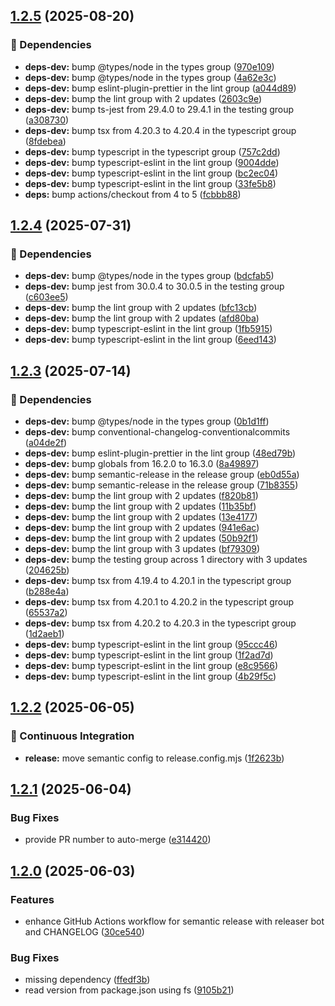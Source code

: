 ## [1.2.5](https://github.com/wobondar/idl-filter/compare/v1.2.4...v1.2.5) (2025-08-20)

### 🧹 Dependencies

* **deps-dev:** bump @types/node in the types group ([970e109](https://github.com/wobondar/idl-filter/commit/970e109cb5c3a0eecd8f15740b2f9e04c6f4d34d))
* **deps-dev:** bump @types/node in the types group ([4a62e3c](https://github.com/wobondar/idl-filter/commit/4a62e3c90c7c3b4087cc01b7d8bfa0caeeed2dac))
* **deps-dev:** bump eslint-plugin-prettier in the lint group ([a044d89](https://github.com/wobondar/idl-filter/commit/a044d899ad569e03fbb90e78d53da65b3e0b4fa5))
* **deps-dev:** bump the lint group with 2 updates ([2603c9e](https://github.com/wobondar/idl-filter/commit/2603c9ed0815eee050538c0f66cbf8632ad0df01))
* **deps-dev:** bump ts-jest from 29.4.0 to 29.4.1 in the testing group ([a308730](https://github.com/wobondar/idl-filter/commit/a3087308639f3dbc9faf1c859132a76a91f14a77))
* **deps-dev:** bump tsx from 4.20.3 to 4.20.4 in the typescript group ([8fdebea](https://github.com/wobondar/idl-filter/commit/8fdebea7ceb734f6e2328406d7b9b7f0ea9c1f01))
* **deps-dev:** bump typescript in the typescript group ([757c2dd](https://github.com/wobondar/idl-filter/commit/757c2dd95af7c707da57ceebc9695de2673c9976))
* **deps-dev:** bump typescript-eslint in the lint group ([9004dde](https://github.com/wobondar/idl-filter/commit/9004dde572a0bf887d39555b8fa62836cd9b7eea))
* **deps-dev:** bump typescript-eslint in the lint group ([bc2ec04](https://github.com/wobondar/idl-filter/commit/bc2ec043daa9f7d5e3d07b21e764ea3d25797c61))
* **deps-dev:** bump typescript-eslint in the lint group ([33fe5b8](https://github.com/wobondar/idl-filter/commit/33fe5b8bebb31cc75d7b44d6a77b056616320132))
* **deps:** bump actions/checkout from 4 to 5 ([fcbbb88](https://github.com/wobondar/idl-filter/commit/fcbbb888e1f8a30a9a1caceac4ffff35c71420fc))

## [1.2.4](https://github.com/wobondar/idl-filter/compare/v1.2.3...v1.2.4) (2025-07-31)

### 🧹 Dependencies

* **deps-dev:** bump @types/node in the types group ([bdcfab5](https://github.com/wobondar/idl-filter/commit/bdcfab515b83ca777f55d2ba65cfb3747c0247ae))
* **deps-dev:** bump jest from 30.0.4 to 30.0.5 in the testing group ([c603ee5](https://github.com/wobondar/idl-filter/commit/c603ee569a03aa016fc2addd58a42d6f5db13721))
* **deps-dev:** bump the lint group with 2 updates ([bfc13cb](https://github.com/wobondar/idl-filter/commit/bfc13cb244b10318f1a4a4a9d65240021ccb2a60))
* **deps-dev:** bump the lint group with 2 updates ([afd80ba](https://github.com/wobondar/idl-filter/commit/afd80ba8c60d0fb206f21fa233ebeceeb534069a))
* **deps-dev:** bump typescript-eslint in the lint group ([1fb5915](https://github.com/wobondar/idl-filter/commit/1fb5915decf0b79c5d7e4e5d2e73b86e3b7a51eb))
* **deps-dev:** bump typescript-eslint in the lint group ([6eed143](https://github.com/wobondar/idl-filter/commit/6eed1439f61a29de393ab1c10dff45839b90e400))

## [1.2.3](https://github.com/wobondar/idl-filter/compare/v1.2.2...v1.2.3) (2025-07-14)

### 🧹 Dependencies

* **deps-dev:** bump @types/node in the types group ([0b1d1ff](https://github.com/wobondar/idl-filter/commit/0b1d1ff7182fe24d94680833f559287fa349f4fb))
* **deps-dev:** bump conventional-changelog-conventionalcommits ([a04de2f](https://github.com/wobondar/idl-filter/commit/a04de2f94b7c314ee704fd344357d7066fc60a28))
* **deps-dev:** bump eslint-plugin-prettier in the lint group ([48ed79b](https://github.com/wobondar/idl-filter/commit/48ed79b3b6c6ff8d37726fa209355c3979e1e039))
* **deps-dev:** bump globals from 16.2.0 to 16.3.0 ([8a49897](https://github.com/wobondar/idl-filter/commit/8a4989773cd9276a6187f5085209e94d3cec4411))
* **deps-dev:** bump semantic-release in the release group ([eb0d55a](https://github.com/wobondar/idl-filter/commit/eb0d55a68a6363522999d72ab2119a5bd2b00ded))
* **deps-dev:** bump semantic-release in the release group ([71b8355](https://github.com/wobondar/idl-filter/commit/71b83551dfb0031c0195ec80aff3576dc984d712))
* **deps-dev:** bump the lint group with 2 updates ([f820b81](https://github.com/wobondar/idl-filter/commit/f820b810612ea01df01b670a34a1bb3a53f961f7))
* **deps-dev:** bump the lint group with 2 updates ([11b35bf](https://github.com/wobondar/idl-filter/commit/11b35bf1838e81f4f2b8299eba0bf6cc63283e06))
* **deps-dev:** bump the lint group with 2 updates ([13e4177](https://github.com/wobondar/idl-filter/commit/13e417778e50dd2622bb453f9a6b1ebe1a838da6))
* **deps-dev:** bump the lint group with 2 updates ([941e6ac](https://github.com/wobondar/idl-filter/commit/941e6ac26e4e62b2678ca9a0d519d72a161f42f9))
* **deps-dev:** bump the lint group with 2 updates ([50b92f1](https://github.com/wobondar/idl-filter/commit/50b92f194f9dabf050ca19ebbb0c55b7f6295777))
* **deps-dev:** bump the lint group with 3 updates ([bf79309](https://github.com/wobondar/idl-filter/commit/bf7930917df6cfd2d152f54cf8b4014d7ab5d9c3))
* **deps-dev:** bump the testing group across 1 directory with 3 updates ([204625b](https://github.com/wobondar/idl-filter/commit/204625b5c10bfe3f9caeb808a2f8e4da15fd5432))
* **deps-dev:** bump tsx from 4.19.4 to 4.20.1 in the typescript group ([b288e4a](https://github.com/wobondar/idl-filter/commit/b288e4a60ed9b2bf287e503dd02ba0be4475df79))
* **deps-dev:** bump tsx from 4.20.1 to 4.20.2 in the typescript group ([65537a2](https://github.com/wobondar/idl-filter/commit/65537a2168082fda398d57c54609f9b6a8ae458d))
* **deps-dev:** bump tsx from 4.20.2 to 4.20.3 in the typescript group ([1d2aeb1](https://github.com/wobondar/idl-filter/commit/1d2aeb1e0d6ecb9247037adb98f16eec256abb4c))
* **deps-dev:** bump typescript-eslint in the lint group ([95ccc46](https://github.com/wobondar/idl-filter/commit/95ccc46c3af5f3884d6fcf3a23d412936ab35ddb))
* **deps-dev:** bump typescript-eslint in the lint group ([1f2ad7d](https://github.com/wobondar/idl-filter/commit/1f2ad7dc0161324736b272b7c26489dfc1cdf1de))
* **deps-dev:** bump typescript-eslint in the lint group ([e8c9566](https://github.com/wobondar/idl-filter/commit/e8c95664611df8c721d3f117704851c2d1a1761e))
* **deps-dev:** bump typescript-eslint in the lint group ([4b29f5c](https://github.com/wobondar/idl-filter/commit/4b29f5cd324a18d8c9c178a38ea37dab654025f5))

## [1.2.2](https://github.com/wobondar/idl-filter/compare/v1.2.1...v1.2.2) (2025-06-05)

### 🤖 Continuous Integration

* **release:** move semantic config to release.config.mjs ([1f2623b](https://github.com/wobondar/idl-filter/commit/1f2623b05ba8e8c4c1943d384325ee828e19f7b1))

## [1.2.1](https://github.com/wobondar/idl-filter/compare/v1.2.0...v1.2.1) (2025-06-04)

### Bug Fixes

* provide PR number to auto-merge ([e314420](https://github.com/wobondar/idl-filter/commit/e31442051a761bfd61289d1986b44d8d564fda13))

## [1.2.0](https://github.com/wobondar/idl-filter/compare/v1.1.0...v1.2.0) (2025-06-03)

### Features

* enhance GitHub Actions workflow for semantic release with releaser bot and CHANGELOG ([30ce540](https://github.com/wobondar/idl-filter/commit/30ce5409b55bdefde3b668f9d165d70f846afe41))

### Bug Fixes

* missing dependency ([ffedf3b](https://github.com/wobondar/idl-filter/commit/ffedf3b71c413097d4fe36747953402e61c76cd2))
* read version from package.json using fs ([9105b21](https://github.com/wobondar/idl-filter/commit/9105b21b38d8991970d39baf0d29bce437dd6626))
